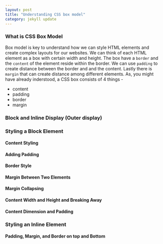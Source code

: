 ```yaml
---
layout: post
title: "Understanding CSS box model"
category: jekyll update
---
```


### What is CSS Box Model
Box model is key to understand how we can style HTML elements and create complex layouts for our websites. We can think of each HTML element as a box with certain width and height. The box have a `border` and the `content` of the element reside within the border. We can use `padding` to create distance between the border and and the content. Lastly there is `margin` that can create distance among different elements. As, you might have already inderstood, a CSS box consists of 4 things - 
- content
- padding
- border
- margin

### Block and Inline Display (Outer display)

### Styling a Block Element

#### Content Styling
#### Adding Padding
#### Border Style
#### Margin Between Two Elements
#### Margin Collapsing
#### Content Width and Height and Breaking Away
#### Content Dimension and Padding

### Styling an Inline Element
#### Padding, Margin, and Border on top and Bottom
